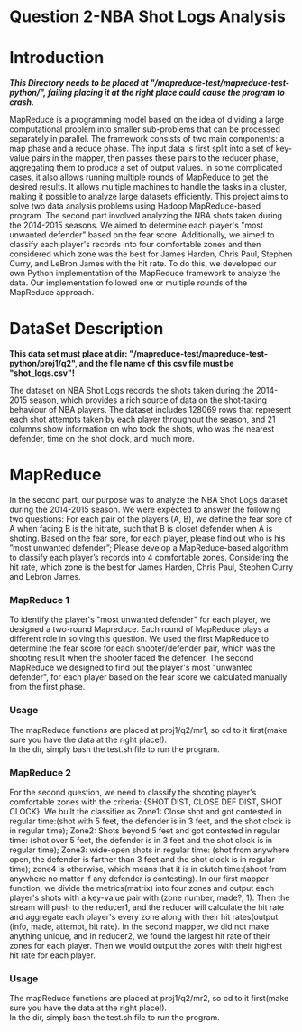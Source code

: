 # Question 2-NBA Shot Logs Analysis
# Introduction    
***This Directory needs to be placed at "/mapreduce-test/mapreduce-test-python/", failing placing it at the right place could cause the program to crash.***  
 
MapReduce is a programming model based on the idea of dividing a large computational problem into smaller sub-problems that can be processed separately in parallel. The framework consists of two main components: a map phase and a reduce phase. The input data is first split into a set of key-value pairs in the mapper, then passes these pairs to the reducer phase, aggregating them to produce a set of output values. In some complicated cases, it also allows running multiple rounds of MapReduce to get the desired results. It allows multiple machines to handle the tasks in a cluster, making it possible to analyze large datasets efficiently. This project aims to solve two data analysis problems using Hadoop MapReduce-based program. The second part involved analyzing the NBA shots taken during the 2014-2015 seasons. We aimed to determine each player's "most unwanted defender" based on the fear score. Additionally, we aimed to classify each player's records into four comfortable zones and then considered which zone was the best for James Harden, Chris Paul, Stephen Curry, and LeBron James with the hit rate. To do this, we developed our own Python implementation of the MapReduce framework to analyze the data. Our implementation followed one or multiple rounds of the MapReduce approach. 

# DataSet Description

**This data set must place at dir: "/mapreduce-test/mapreduce-test-python/proj1/q2", and the file name of this csv file must be "shot\_logs.csv"!**

The dataset on NBA Shot Logs records the shots taken during the 2014-2015 season, which provides a rich source of data on the shot-taking behaviour of NBA players. The dataset includes 128069 rows that represent each shot attempts taken by each player throughout the season, and 21 columns show information on who took the shots, who was the nearest defender, time on the shot clock, and much more. 

# MapReduce

In the second part, our purpose was to analyze the NBA Shot Logs dataset during the 2014-2015 season. We were expected to answer the following two questions:
For each pair of the players (A, B), we define the fear sore of A when facing B is the hitrate, such that B is closet defender when A is shoting. Based on the fear sore, for each player, please find out who is his ”most unwanted defender”;
Please develop a MapReduce-based algorithm to classify each player’s records into 4 comfortable zones. Considering the hit rate, which zone is the best for James Harden, Chris Paul, Stephen Curry and Lebron James.

### MapReduce 1
To identify the player's "most unwanted defender" for each player, we designed a two-round Mapreduce. Each round of MapReduce plays a different role in solving this question. We used the first MapReduce to determine the fear score for each shooter/defender pair, which was the shooting result when the shooter faced the defender. The second MapReduce we designed to find out the player's most "unwanted defender", for each player based on the fear score we calculated manually from the first phase.   
### Usage  

The mapReduce functions are placed at proj1/q2/mr1, so cd to it first(make sure you have the data at the right place!).      
In the dir, simply bash the test.sh file to run the program.  
  
### MapReduce 2  
For the second question, we need to classify the shooting player's comfortable zones with the criteria: {SHOT DIST, CLOSE DEF DIST, SHOT CLOCK}. We built the classifier as Zone1: Close shot and got contested in regular time:(shot with 5 feet, the defender is in 3 feet, and the shot clock is in regular time); Zone2: Shots beyond 5 feet and got contested in regular time: (shot over 5 feet, the defender is in 3 feet and the shot clock is in regular time); Zone3: wide-open shots in regular time: (shot from anywhere open, the defender is farther than 3 feet and the shot clock is in regular time); zone4 is otherwise, which means that it is in clutch time:(shoot from anywhere no matter if any defender is contesting). In our first mapper function, we divide the metrics(matrix) into four zones and output each player's shots with a key-value pair with (zone number, made?, 1). Then the stream will push to the reducer1, and the reducer will calculate the hit rate and aggregate each player's every zone along with their hit rates(output:(info, made, attempt, hit rate). In the second mapper, we did not make anything unique, and in reducer2, we found the largest hit rate of their zones for each player. Then we would output the zones with their highest hit rate for each player.

### Usage

The mapReduce functions are placed at proj1/q2/mr2, so cd to it first(make sure you have the data at the right place!).    
In the dir, simply bash the test.sh file to run the program.
